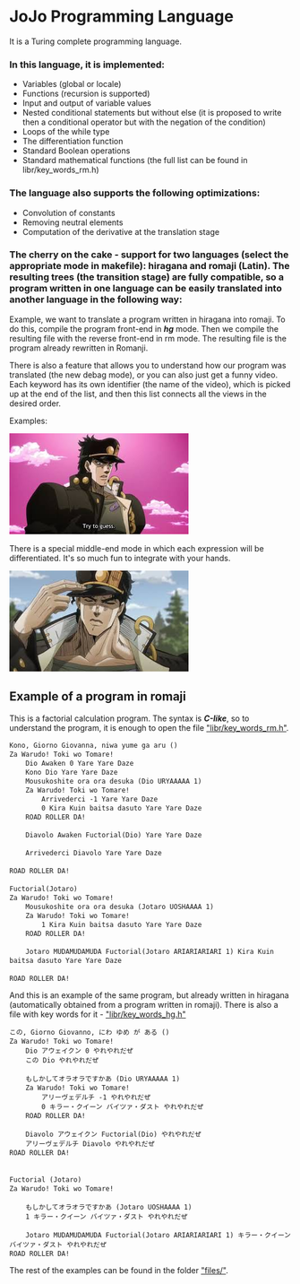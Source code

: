 # JoJo Programming Language

It is a Turing complete programming language. 

### In this language, it is implemented:

* Variables (global or locale)
* Functions (recursion is supported)
* Input and output of variable values
* Nested conditional statements but without else (it is proposed to write then a conditional operator but with the negation of the condition)
* Loops of the while type
* The differentiation function
* Standard Boolean operations
* Standard mathematical functions (the full list can be found in libr/key_words_rm.h)


### The language also supports the following optimizations:

* Convolution of constants
* Removing neutral elements
* Computation of the derivative at the translation stage

### The cherry on the cake - support for two languages (select the appropriate mode in makefile): hiragana and romaji (Latin). The resulting trees (the transition stage) are fully compatible, so a program written in one language can be easily translated into another language in the following way:

Example, we want to translate a program written in hiragana into romaji. To do this, compile the program front-end in ***hg*** mode. Then we compile the resulting file with the reverse front-end in rm mode. The resulting file is the program already rewritten in Romanji.

There is also a feature that allows you to understand how our program was translated (the new debag mode), or you can also just get a funny video. Each keyword has its own identifier (the name of the video), which is picked up at the end of the list, and then this list connects all the views in the desired order. 

Examples: 


[![Watch the video](images/mq3.jpg)](https://www.youtube.com/watch?v=pDLMoiX-FzM)


There is a special middle-end mode in which each expression will be differentiated. It's so much fun to integrate with your hands. 

[![Watch the video](images/mq2.jpg)](https://www.youtube.com/watch?v=3fvgipe_swY)


## Example of a program in romaji

This is a factorial calculation program. The syntax is ***С-like***, so to understand the program, it is enough to open the file ["libr/key_words_rm.h"](libr/key_words_rm.h). 

```
Kono, Giorno Giovanna, niwa yume ga aru ()
Za Warudo! Toki wo Tomare!
    Dio Awaken 0 Yare Yare Daze
    Kono Dio Yare Yare Daze
    Mousukoshite ora ora desuka (Dio URYAAAAA 1)
    Za Warudo! Toki wo Tomare!
        Arrivederci -1 Yare Yare Daze
        0 Kira Kuin baitsa dasuto Yare Yare Daze
    ROAD ROLLER DA!

    Diavolo Awaken Fuctorial(Dio) Yare Yare Daze

    Arrivederci Diavolo Yare Yare Daze

ROAD ROLLER DA!

Fuctorial(Jotaro)
Za Warudo! Toki wo Tomare!
    Mousukoshite ora ora desuka (Jotaro UOSHAAAA 1)
    Za Warudo! Toki wo Tomare!
        1 Kira Kuin baitsa dasuto Yare Yare Daze
    ROAD ROLLER DA!
    
    Jotaro MUDAMUDAMUDA Fuctorial(Jotaro ARIARIARIARI 1) Kira Kuin baitsa dasuto Yare Yare Daze

ROAD ROLLER DA!
```

And this is an example of the same program, but already written in hiragana (automatically obtained from a program written in romaji). There is also a file with key words for it - ["libr/key_words_hg.h"](libr/key_words_hg.h)

```
この, Giorno Giovanno, にわ ゆめ が ある ()
Za Warudo! Toki wo Tomare!
	Dio アウェイクン 0 やれやれだぜ
	この Dio やれやれだぜ

	もしかしてオラオラですかあ (Dio URYAAAAA 1)
	Za Warudo! Toki wo Tomare!
		アリーヴェデルチ -1 やれやれだぜ
		0 キラー・クイーン バイツァ・ダスト やれやれだぜ
	ROAD ROLLER DA!

	Diavolo アウェイクン Fuctorial(Dio) やれやれだぜ
	アリーヴェデルチ Diavolo やれやれだぜ
ROAD ROLLER DA!


Fuctorial (Jotaro)
Za Warudo! Toki wo Tomare!

	もしかしてオラオラですかあ (Jotaro UOSHAAAA 1)
	1 キラー・クイーン バイツァ・ダスト やれやれだぜ

	Jotaro MUDAMUDAMUDA Fuctorial(Jotaro ARIARIARIARI 1) キラー・クイーン バイツァ・ダスト やれやれだぜ
ROAD ROLLER DA!
```

The rest of the examples can be found in the folder ["files/"](files/).






